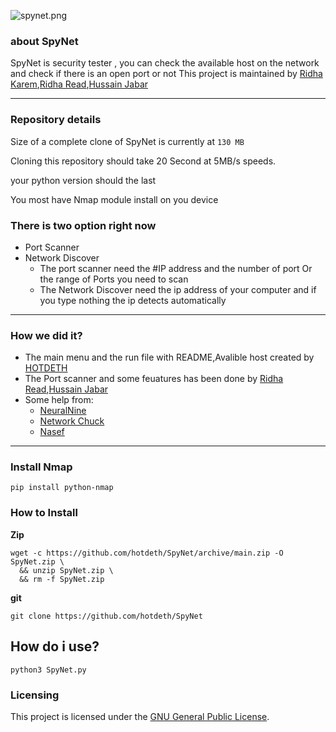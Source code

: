 ![spynet.png](spynet.png "spynet.png")

### about SpyNet
SpyNet is security tester , you can check the available host on the network and check if there is an open port or not 
This project is maintained by [Ridha Karem](github.com/hotdeth),[Ridha Read](github.com/RidhaAlasadi),[Hussain Jabar](github.com/AAGHH)

- - -

<!--- details anchor -->
### Repository details

Size of a complete clone of SpyNet is currently at `130 MB`

Cloning this repository should take  20 Second at 5MB/s speeds.

your python version should the last 

You most have Nmap module install on you device
### There is two option right now 
* Port Scanner
* Network Discover
  - The port scanner need the #IP address and the number of port Or the range of Ports you need to scan
  - The Network Discover need the ip address of your computer and if you type nothing the ip detects automatically 


<!--- details anchor -->
- - -
### How we did it?
* The main menu and the run file with README,Avalible host  created by [HOTDETH](github.com/hotdeth)
* The Port scanner and some feuatures has been done by [Ridha Read](github.com/RidhaAlasadi),[Hussain Jabar](github.com/AAGHH)
* Some help from:
  - [NeuralNine](https://github.com/NeuralNine)
  - [Network Chuck](https://www.youtube.com/@NetworkChuck)
  - [Nasef](https://www.youtube.com/@iamnasef)
- - - 

### Install Nmap
```
pip install python-nmap
```
### How to Install
**Zip**

```
wget -c https://github.com/hotdeth/SpyNet/archive/main.zip -O SpyNet.zip \
  && unzip SpyNet.zip \
  && rm -f SpyNet.zip
```

**git**
```
git clone https://github.com/hotdeth/SpyNet

```

## How do i use?
```
python3 SpyNet.py
```
 
### Licensing

This project is licensed under the [GNU General Public License](LICENSE).



